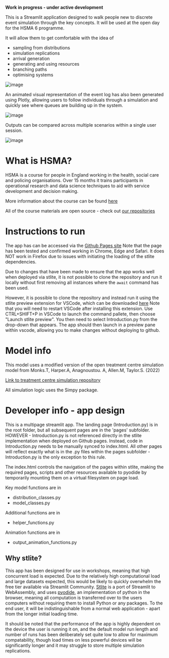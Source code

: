 **Work in progress - under active development**

This is a Streamlit application designed to walk people new to discrete event simulation through the key concepts.
It will be used at the open day for the HSMA 6 programme. 

It will allow them to get comfortable with the idea of
- sampling from distributions
- simulation replications
- arrival generation
- generating and using resources
- branching paths
- optimising systems

![image](https://github.com/hsma-programme/Teaching_DES_Concepts_Streamlit/assets/29951987/c55e132d-77b6-43f6-bc98-09434b87709b)

An animated visual representation of the event log has also been generated using Plotly, allowing users to follow individuals through a simulation and quickly see where queues are building up in the system.

![image](https://github.com/hsma-programme/Teaching_DES_Concepts_Streamlit/assets/29951987/70d1f39a-df82-4938-a69e-0b7cc0a1d1c1)

Outputs can be compared across multiple scenarios within a single user session. 

![image](https://github.com/hsma-programme/Teaching_DES_Concepts_Streamlit/assets/29951987/891e02bd-5b0e-4906-af81-c413f26182c3)

# What is HSMA?

HSMA is a course for people in England working in the health, social care and policing organisations. Over 15 months it trains participants in operational research and data science techniques to aid with service development and decision making. 

More information about the course can be found [here](https://sites.google.com/nihr.ac.uk/hsma)

All of the course materials are open source - check out [our repositories](https://github.com/hsma-programme)  

# Instructions to run
The app has can be accessed via the [Github Pages site](https://hsma-programme.github.io/Teaching_DES_Concepts_Streamlit/) 
Note that the page has been tested and confirmed working in Chrome, Edge and Safari. It does NOT work in Firefox due to issues with initiating the loading of the stlite dependencies.

Due to changes that have been made to ensure that the app works well when deployed via stlite, it is not possible to clone the repository and run it locally without first removing all instances where the `await` command has been used. 

However, it is possible to clone the repository and instead run it using the stlite preview extension for VSCode, which can be downloaded [here](https://marketplace.visualstudio.com/items?itemName=whitphx.vscode-stlite)
Note that you will need to restart VSCode after installing this extension.
Use CTRL+SHIFT+P in VSCode to launch the command pallete, then choose "Launch stlite preview". 
You then need to select Introduction.py from the drop-down that appears. 
The app should then launch in a preview pane within vscode, allowing you to make changes without deploying to github.

# Model info

This model uses a modified version of the open treatment centre simulation model from Monks.T, Harper.A, Anagnoustou. A, Allen.M, Taylor.S. (2022)

[Link to treatment centre simulation repository](https://github.com/TomMonks/treatment-centre-sim/tree/main)

All simulation logic uses the Simpy package.

# Developer info - app design

This is a multipage streamlit app. The landing page (Introduction.py) is in the root folder, but all subsequent pages are in the 'pages' subfolder.
HOWEVER - Introduction.py is not referenced directly in the stlite implementation when deployed on Github pages. Instead, code in Introduction.py needs to be manually synced to index.html.
All other pages will reflect exactly what is in the .py files within the pages subfolder - Introduction.py is the only exception to this rule.

The index.html controls the navigation of the pages within stlite, making the required pages, scripts and other resources available to pyodide by temporarily mounting them on a virtual filesystem on page load.

Key model functions are in
- distribution_classes.py
- model_classes.py

Additional functions are in
- helper_functions.py

Animation functions are in
- output_animation_functions.py


## Why stlite?

This app has been designed for use in workshops, meaning that high concurrent load is expected. Due to the relatively high computational load and large datasets expected, this would be likely to quickly overwhelm the free tier available via Streamlit Community. 
[Stlite](https://github.com/whitphx/stlite) is a port of Streamlit to WebAssembly, and uses [pyodide](https://pyodide.org/en/stable/), an implementation of python in the browser, meaning all computation is transferred over to the users computers without requiring them to install Python or any packages. To the end user, it will be indistinguishable from a normal web application - apart from the longer initial loading time. 

It should be noted that the performance of the app is highly dependent on the device the user is running it on, and the default model run length and number of runs has been deliberately set quite low to allow for maximum compatability, though load times on less powerful devices will be significantly longer and it may struggle to store multiple simulation replications. 
